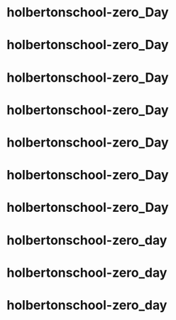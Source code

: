 # holbertonschool-zero_Day
# holbertonschool-zero_Day
# holbertonschool-zero_Day
# holbertonschool-zero_Day
# holbertonschool-zero_Day
# holbertonschool-zero_Day
# holbertonschool-zero_Day
# holbertonschool-zero_day
# holbertonschool-zero_day
# holbertonschool-zero_day
